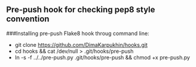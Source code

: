 ## Pre-push hook for checking pep8 style convention

###Installing pre-push Flake8 hook throug command line:
 - git clone https://github.com/DimaKarpukhin/hooks.git
 - cd hooks && cat /dev/null > .git/hooks/pre-push
 - ln -s -f ../../pre-push.py .git/hooks/pre-push && chmod +x pre-push.py
